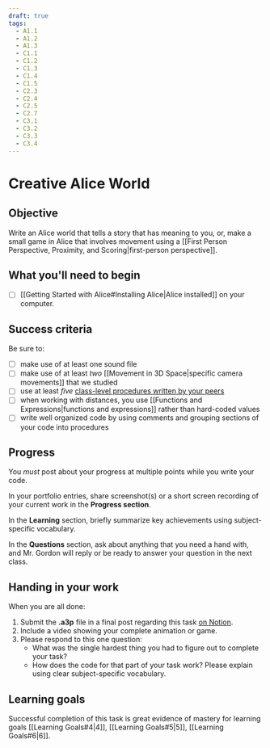 ```yaml
---
draft: true
tags:
  - A1.1
  - A1.2
  - A1.3
  - C1.1
  - C1.2
  - C1.3
  - C1.4
  - C1.5
  - C2.3
  - C2.4
  - C2.5
  - C2.7
  - C3.1
  - C3.2
  - C3.3
  - C3.4
---
```

# Creative Alice World

## Objective
Write an Alice world that tells a story that has meaning to you, or, make a small game in Alice that involves movement using a [[First Person Perspective, Proximity, and Scoring|first-person perspective]].

## What you'll need to begin
- [ ] [[Getting Started with Alice#Installing Alice|Alice installed]] on your computer.

## Success criteria

Be sure to:

- [ ] make use of at least one sound file
- [ ] make use of at least *two* [[Movement in 3D Space|specific camera movements]] that we studied
- [ ] use at least *five* [class-level procedures written by your peers](https://docs.google.com/document/d/1JM61FLf4z4QyV-vSMU70yps59xhMvciPA8UysN_kFyE/edit)
- [ ] when working with distances, you use [[Functions and Expressions|functions and expressions]] rather than hard-coded values
- [ ] write well organized code by using comments and grouping sections of your code into procedures

## Progress

You *must* post about your progress at multiple points while you write your code.

In your portfolio entries, share screenshot(s) or a short screen recording of your current work in the **Progress section**.

In the **Learning** section, briefly summarize key achievements using subject-specific vocabulary.

In the **Questions** section, ask about anything that you need a hand with, and Mr. Gordon will reply or be ready to answer your question in the next class.

## Handing in your work

When you are all done:

1. Submit the **.a3p** file in a final post regarding this task [on Notion](https://notion.so).
2. Include a video showing your complete animation or game.
3. Please respond to this one question:
	- What was the single hardest thing you had to figure out to complete your task?
	- How does the code for that part of your task work? Please explain using clear subject-specific vocabulary.

## Learning goals
Successful completion of this task is great evidence of mastery for learning goals [[Learning Goals#4|4]], [[Learning Goals#5|5]], [[Learning Goals#6|6]].